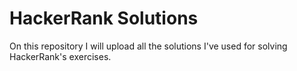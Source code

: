 # HackerRank Solutions
On this repository I will upload all the solutions I've used for solving HackerRank's exercises.

